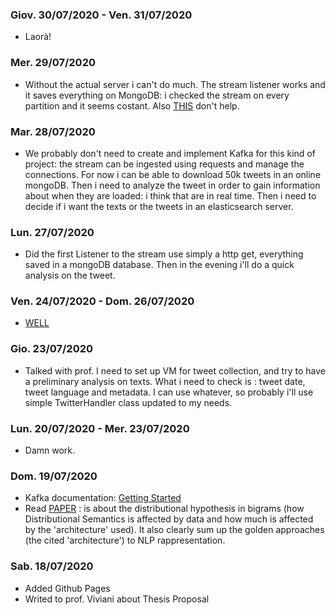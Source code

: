### Giov. 30/07/2020 - Ven. 31/07/2020
- Laorà!

### Mer. 29/07/2020
- Without the actual server i can't do much. The stream listener works and it saves everything on MongoDB: i checked the stream on every partition and it seems costant. Also [THIS](https://www.youtube.com/watch?v=pt8VYOfr8To) don't help.

### Mar. 28/07/2020
- We probably don't need to create and implement Kafka for this kind of project: the stream can be ingested using requests and manage the connections. For now i can be able to download 50k tweets in an online mongoDB. Then i need to analyze the tweet in order to gain information about when they are loaded: i think that are in real time. Then i need to decide if i want the texts or the tweets in an elasticsearch server.

### Lun. 27/07/2020
- Did the first Listener to the stream use simply a http get, everything saved in a mongoDB database. Then in the evening i'll do a quick analysis on the tweet.

### Ven. 24/07/2020 - Dom. 26/07/2020
- [WELL](https://www.youtube.com/watch?v=HL1UzIK-flA)

### Gio. 23/07/2020
- Talked with prof. I need to set up VM for tweet collection, and try to have a preliminary analysis on texts. What i need to check is : tweet date, tweet language and metadata. I can use whatever, so probably i'll use simple TwitterHandler class updated to my needs.

### Lun. 20/07/2020 - Mer. 23/07/2020
- Damn work.

### Dom. 19/07/2020
- Kafka documentation: [Getting Started](https://kafka.apache.org/)
- Read [PAPER](https://iris.unitn.it/retrieve/handle/11572/249655/297594/2019_how_much_competence_in_performance.pdf) : is about the distributional hypothesis in bigrams (how Distributional Semantics is affected by data and how much is affected by the 'architecture' used). It also clearly sum up the golden approaches (the cited 'architecture') to NLP rappresentation.

### Sab. 18/07/2020
- Added Github Pages
- Writed to prof. Viviani about Thesis Proposal
